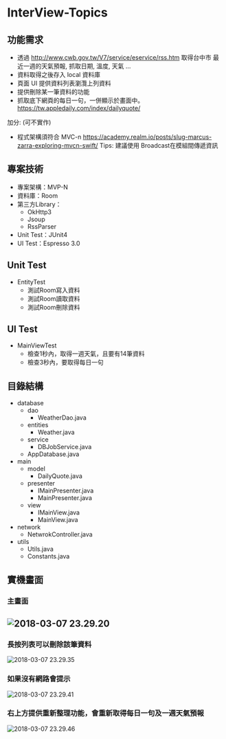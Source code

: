 # InterView-Topics

## 功能需求

- 透過 <http://www.cwb.gov.tw/V7/service/eservice/rss.htm> 取得台中市 最近一週的天氣預報, 抓取日期, 溫度, 天氣 …
- 資料取得之後存入 local 資料庫
- 頁面 UI 提供資料列表瀏灠上列資料
- 提供刪除某一筆資料的功能
- 抓取底下網頁的每日一句，一併顯示於畫面中。
  https://tw.appledaily.com/index/dailyquote/

加分: (可不實作)

- 程式架構須符合 MVC-n
<https://academy.realm.io/posts/slug-marcus-zarra-exploring-mvcn-swift/>
Tips:
建議使用 Broadcast在模組間傳遞資訊

## 專案技術

- 專案架構：MVP-N
- 資料庫：Room
- 第三方Library：
  - OkHttp3
  - Jsoup
  - RssParser
- Unit Test：JUnit4
- UI Test：Espresso 3.0

## Unit Test

- EntityTest
  - 測試Room寫入資料
  - 測試Room讀取資料
  - 測試Room刪除資料

## UI Test

- MainViewTest 
  - 檢查1秒內，取得一週天氣，且要有14筆資料
  - 檢查3秒內，要取得每日一句

## 目錄結構

- database
  - dao
    - WeatherDao.java
  - entities
    - Weather.java
  - service
    - DBJobService.java
  - AppDatabase.java
- main
  - model
    - DailyQuote.java
  - presenter
    - IMainPresenter.java
    - MainPresenter.java
  - view
    - IMainView.java
    - MainView.java
- network
  - NetwrokController.java
- utils
  - Utils.java
  - Constants.java

## 實機畫面

### 主畫面

## ![2018-03-07 23.29.20](https://github.com/jack24254029/Interview-Topics/blob/master/img/2018-03-07%2023.29.20.jpg)

### 長按列表可以刪除該筆資料

![2018-03-07 23.29.35](https://github.com/jack24254029/Interview-Topics/blob/master/img/2018-03-07%2023.29.35.jpg)

### 如果沒有網路會提示

![2018-03-07 23.29.41](https://github.com/jack24254029/Interview-Topics/blob/master/img/2018-03-07%2023.29.41.jpg)

### 右上方提供重新整理功能，會重新取得每日一句及一週天氣預報

![2018-03-07 23.29.46](https://github.com/jack24254029/Interview-Topics/blob/master/img/2018-03-07%2023.29.46.jpg)

